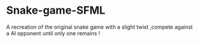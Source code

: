 # Snake-game-SFML
A recreation of the original snake game with a slight twist ,compete against a AI opponent until only one remains !
